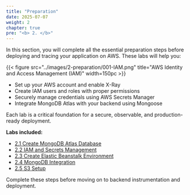 ```yaml
---
title: "Preparation"
date: 2025-07-07
weight: 2
chapter: true
pre: "<b> 2. </b>"
---
```


In this section, you will complete all the essential preparation steps before deploying and tracing your application on AWS. These labs will help you:

{{< figure src="../images/2-preparation/001-IAM.png" title="AWS Identity and Access Management (IAM)" width=150pc >}}

- Set up your AWS account and enable X-Ray
- Create IAM users and roles with proper permissions
- Securely manage credentials using AWS Secrets Manager
- Integrate MongoDB Atlas with your backend using Mongoose

Each lab is a critical foundation for a secure, observable, and production-ready deployment.

**Labs included:**

- [2.1 Create MongoDB Atlas Database](2.1-create-mongodb-atlas-db/)
- [2.2 IAM and Secrets Management](2.2-iam-and-secrets/)
- [2.3 Create Elastic Beanstalk Environment](2.3-create-beanstalk/)
- [2.4 MongoDB Integration](2.4-mongodb-integration/)
- [2.5 S3 Setup](2.5-s3-setup/)

Complete these steps before moving on to backend instrumentation and deployment. 